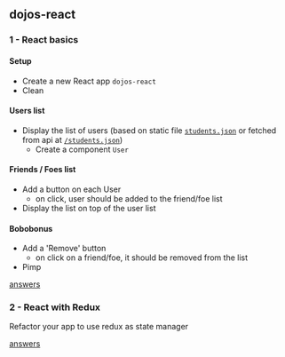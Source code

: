 ## dojos-react

### 1 - React basics

#### Setup
- Create a new React app `dojos-react`
- Clean

#### Users list
- Display the list of users (based on static file [`students.json`](https://github.com/wildcodeschoolparis/dojos/blob/master/10-dojo-react-1/students.json) or fetched from api at [`/students.json`](https://raw.githubusercontent.com/wildcodeschoolparis/datas/master/students.json))
  - Create a component `User`

#### Friends / Foes list
- Add a button on each User
  - on click, user should be added to the friend/foe list
- Display the list on top of the user list


#### Bobobonus
- Add a 'Remove' button
  - on click on a friend/foe, it should be removed from the list
- Pimp

[answers](answers.html#1---react-basics)

### 2 - React with Redux

Refactor your app to use redux as state manager

[answers](answers.html#2---react-with-redux)
